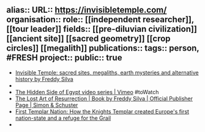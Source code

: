 alias::
URL:: https://invisibletemple.com/
organisation::
role:: [[independent researcher]], [[tour leader]] 
fields:: [[pre-diluvian civilization]] [[ancient site]] [[sacred geometry]] [[crop circles]] [[megalith]] 
publications:: 
tags:: person, #FRESH
project::
public:: true
-
- [Invisible Temple: sacred sites, megaliths, earth mysteries and alternative history by Freddy Silva](https://invisibletemple.com/)
-
- [The Hidden Side of Egypt video series | Vimeo](https://invisibletemple.com/hidden-egypt.html) #toWatch
- [The Lost Art of Resurrection | Book by Freddy Silva | Official Publisher Page | Simon & Schuster](https://www.simonandschuster.com/books/The-Lost-Art-of-Resurrection/Freddy-Silva/9781620556368)
- [First Templar Nation: How the Knights Templar created Europe's first nation-state and a refuge for the Grail](https://invisibletemple.com/book-first-templar-nation-by-freddy-silva.html)
-